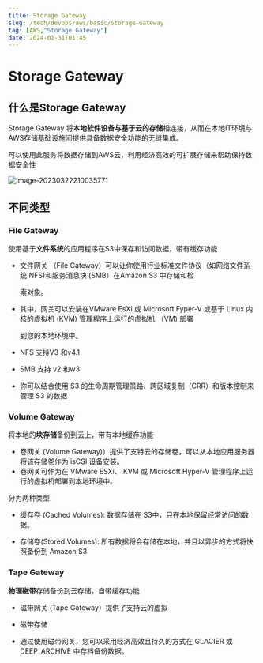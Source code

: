 ```yaml
---
title: Storage Gateway
slug: /tech/devops/aws/basic/Storage-Gateway
tag: [AWS,"Storage Gateway"]
date: 2024-01-31T01:45
---
```

# Storage Gateway

## 什么是Storage Gateway

Storage Gateway 将**本地软件设备与基于云的存储**相连接，从而在本地IT环境与AWS存储基础设施间提供具备数据安全功能的无缝集成。

可以使用此服务将数据存储到AWS云，利用经济高效的可扩展存储来帮助保持数据安全性

![image-20230322210035771](https://picgo-starry.oss-cn-beijing.aliyuncs.com/img/devops/AWS/Stroage-Gateway.png)

## 不同类型

### File Gateway

使用基于**文件系统**的应用程序在S3中保存和访问数据，带有缓存功能

- ﻿文件网关 （File Gateway）可以让你使用行业标准文件协议（如网络文件系统 NFS)和服务消息块 (SMB）在Amazon S3 中存储和检

  索对象。

- ﻿其中，网关可以安装在VMware EsXi 或 Microsoft Fyper-V 或基于 Linux 内核的虚拟机 (KVM) 管理程序上运行的虚拟机 （VM) 部署

  到您的本地环境中。

- ﻿﻿NFS 支持V3 和v4.1

- ﻿SMB 支持 v2 和w3

- ﻿你可以结合使用 S3 的生命周期管理策路、跨区域复制（CRR）和版本控制来管理 S3 的数据

### Volume Gateway

将本地的**块存储**备份到云上，带有本地缓存功能

- ﻿卷网关 (Volume Gateway)）提供了支特云的存储卷，可以从本地应用服务器将该存储卷作为 isCSI 设备安装。
- ﻿卷网关可作为在 VMware ESXi、 KVM 或 Microsoft Hyper-V 管理程序上运行的虚拟机部署到本地环境中。

分为两种类型

- 缓存卷 (Cached Volumes): 数据存储在 S3中，只在本地保留经常访问的数据。

- 存储卷(Stored Volumes): 所有数据将会存储在本地，并且以异步的方式将快照备份到 Amazon S3

### Tape Gateway

**物理磁带**存储备份到云存储，自带缓存功能

- 磁带网关 (Tape Gateway）提供了支持云的虚拟

- 磁带存储

- 通过使用磁带网关，您可以采用经济高效且持久的方式在 GLACIER 或 DEEP_ARCHIVE 中存档备份数据。
